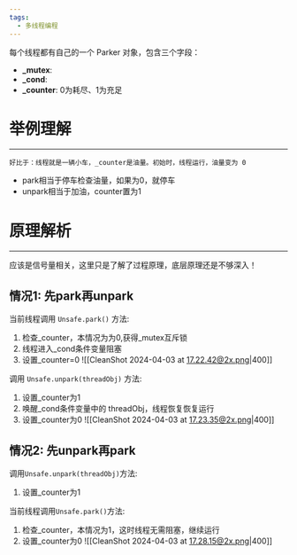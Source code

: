 ```yaml
---
tags:
  - 多线程编程
---
```

每个线程都有自己的一个 Parker 对象，包含三个字段：
- **_mutex**:
- **_cond**:
- **_counter**: 0为耗尽、1为充足

# 举例理解
---
	好比于：线程就是一辆小车，_counter是油量。初始时，线程运行，油量变为 0
- park相当于停车检查油量，如果为0，就停车
- unpark相当于加油，counter置为1
# 原理解析
---
应该是信号量相关，这里只是了解了过程原理，底层原理还是不够深入！
## 情况1: 先park再unpark
当前线程调用 `Unsafe.park()` 方法:
1. 检查_counter，本情况为为0,获得_mutex互斥锁
2. 线程进入_cond条件变量阻塞
3. 设置_counter=0
![[CleanShot 2024-04-03 at 17.22.42@2x.png|400]]

调用 `Unsafe.unpark(threadObj)` 方法:
1. 设置_counter为1
2. 唤醒_cond条件变量中的 threadObj，线程恢复恢复运行
3. 设置_counter为0
![[CleanShot 2024-04-03 at 17.23.35@2x.png|400]]
## 情况2: 先unpark再park
调用`Unsafe.unpark(threadObj)`方法:
1. 设置_counter为1

当前线程调用`Unsafe.park()`方法:
1. 检查_counter，本情况为1，这时线程无需阻塞，继续运行
2. 设置_counter为0
![[CleanShot 2024-04-03 at 17.28.15@2x.png|400]]